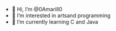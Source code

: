 - 👋 Hi, I’m @0Amarill0
- 👀 I’m interested in artsand programming
- 🌱 I’m currently learning C and Java

<!---
0Amarill0/0Amarill0 is a ✨ special ✨ repository because its `README.md` (this file) appears on your GitHub profile.
You can click the Preview link to take a look at your changes.
--->
